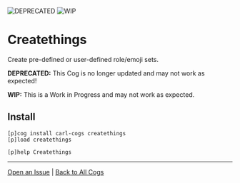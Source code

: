 ![DEPRECATED](https://img.shields.io/badge/tag-DEPRECATED-red?logo=git&logoColor=white)
![WIP](https://img.shields.io/badge/tag-WIP-orange?logo=git&logoColor=white)
# Createthings

Create pre-defined or user-defined role/emoji sets.

**DEPRECATED:** This Cog is no longer updated and may not work as expected!

**WIP:** This is a Work in Progress and may not work as expected.

## Install

```text
[p]cog install carl-cogs createthings
[p]load createthings

[p]help Createthings
```

---
[Open an Issue](https://github.com/smashedr/carl-cogs/issues/new?title=Createthings) |
[Back to All Cogs](../README.md#public-cogs)
